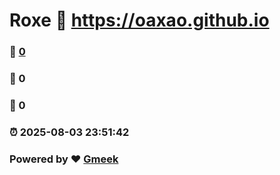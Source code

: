 # Roxe :link: https://oaxao.github.io 
### :page_facing_up: [0](https://oaxao.github.io/tag.html) 
### :speech_balloon: 0 
### :hibiscus: 0 
### :alarm_clock: 2025-08-03 23:51:42 
### Powered by :heart: [Gmeek](https://github.com/Meekdai/Gmeek)
